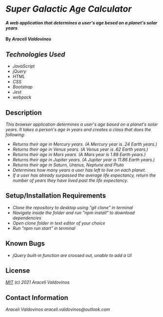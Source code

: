 # _Super Galactic Age Calculator_

#### _A web application that determines a user's age besed on a planet's solar years_

#### By _Araceli Valdovinos_

## _Technologies Used_

* _JavaScript_
* _jQuery_
* _HTML_
* _CSS_
* _Bootstrap_
* _Jest_
* _webpack_

## Description
_This browser application determines a user's age based on a planet's solar years. It takes a person's age in years and creates a class that does the following:_
* _Returns their age in Mercury years. (A Mercury year is .24 Earth years.)_
* _Returns their age in Venus years. (A Venus year is .62 Earth years.)_
* _Returns their age in Mars years. (A Mars year is 1.88 Earth years.)_
* _Returns their age in Jupiter years. (A Jupiter year is 11.86 Earth years.)_
* _Returns their age in Saturn, Uranus, Neptune and Pluto_
* _Determines how many years a user has left to live on each planet._
* _If a user has already surpassed the average life expectancy, return the number of years they have lived past the life expectancy._



## Setup/Installation Requirements

* _Clone the repository to desktop using "git clone" in terminal_
* _Navigate inside the folder and run "npm install" to download dependencies_
* _Open clone folder in text editor of your choice_
* _Run "npm run start" in terminal_


## Known Bugs

* _jQuery built-in function are crossed out, unable to add a UI_


## License
_[MIT](https://opensource.org/licenses/MIT) (c) 2021 Araceli Valdovinos_


## Contact Information
_Araceli Valdovinos araceli.valdovinos@outlook.com_